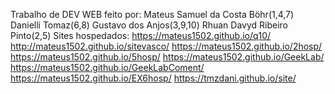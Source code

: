 Trabalho de DEV WEB feito por:
Mateus Samuel da Costa Böhr(1,4,7)
Danielli Tomaz(6,8)
Gustavo dos Anjos(3,9,10)
Rhuan Davyd Ribeiro Pinto(2,5)
Sites hospedados:
https://mateus1502.github.io/q10/
http://mateus1502.github.io/sitevasco/
https://mateus1502.github.io/2hosp/
https://mateus1502.github.io/5hosp/
https://mateus1502.github.io/GeekLab/
https://mateus1502.github.io/GeekLabComent/
https://mateus1502.github.io/EX6hosp/
https://tmzdani.github.io/site/
